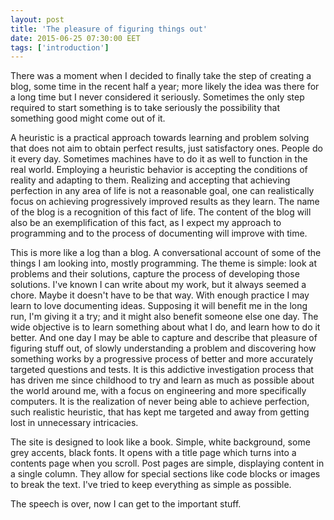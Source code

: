 ```yaml
---
layout: post
title: 'The pleasure of figuring things out'
date: 2015-06-25 07:30:00 EET
tags: ['introduction']
---
```

There was a moment when I decided to finally take the step of creating a blog, some time in the recent half a year; more likely the idea was there for a long time but I never considered it seriously. Sometimes the only step required to start something is to take seriously the possibility that something good might come out of it.

<!--more-->

A heuristic is a practical approach towards learning and problem solving that does not aim to obtain perfect results, just satisfactory ones. People do it every day. Sometimes machines have to do it as well to function in the real world. Employing a heuristic behavior is accepting the conditions of reality and adapting to them. Realizing and accepting that achieving perfection in any area of life is not a reasonable goal, one can realistically focus on achieving progressively improved results as they learn. The name of the blog is a recognition of this fact of life. The content of the blog will also be an exemplification of this fact, as I expect my approach to programming and to the process of documenting  will improve with time.

This is more like a log than a blog. A conversational account of some of the things I am looking into, mostly programming. The theme is simple: look at problems and their solutions, capture the process of developing those solutions. I've known I can write about my work, but it always seemed a chore. Maybe it doesn't have to be that way. With enough practice I may learn to love documenting ideas. Supposing it will benefit me in the long run, I'm giving it a try; and it might also benefit someone else one day. The wide objective is to learn something about what I do, and learn how to do it better. And one day I may be able to capture and describe that pleasure of figuring stuff out, of slowly understanding a problem and discovering how something works by a progressive process of better and more accurately targeted questions and tests. It is this addictive investigation process that has driven me since childhood to try and learn as much as possible about the world around me, with a focus on engineering and more specifically computers. It is the realization of never being able to achieve perfection, such realistic heuristic, that has kept me targeted and away from getting lost in unnecessary intricacies.

The site is designed to look like a book. Simple, white background, some grey accents, black fonts. It opens with a title page which turns into a contents page when you scroll. Post pages are simple, displaying content in a single column. They allow for special sections like code blocks or images to break the text. I've tried to keep everything as simple as possible.

The speech is over, now I can get to the important stuff.

